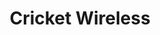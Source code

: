 ---
title: "Cricket Wireless"
url: /thornton/cricket-wireless-east-104th-avenue/
shop: mobile phone
---